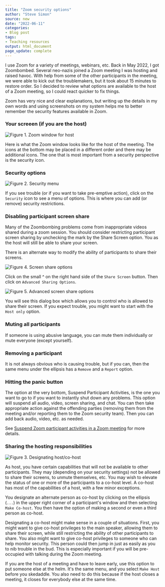 ```yaml
---
title: "Zoom security options"
author: "Steve Simon"
source: new
date: "2022-06-11"
categories: 
- Blog post
tags:
- Teaching resources
output: html_document
page_update: complete
---
```


I use Zoom for a variety of meetings, webinars, etc. Back in May 2022, I got Zoombombed. Several neo-nazis joined a Zoom meeting I was hosting and raised havoc. With help from some of the other participants in the meeting, we were able to kick out the troublemakers, but it took about 15 minutes to restore order. So I decided to review what options are available to the host of a Zoom meeting, so I could react quicker to fix things.

<!--more-->

Zoom has very nice and clear explanations, but writing up the details in my own words and using screenshots on my system helps me to better remember the security features available in Zoom.

### Your screeen (if you are the host)

![Figure 1. Zoom window for host](http://www.pmean.com/new-images/22/zoom-security-01.png)

Here is what the Zoom window looks like for the host of the meeting. The icons at the bottom may be placed in a different order and there may be additional icons. The one that is most important from a security perspective is the security icon.

### Security options

![Figure 2. Security menu](http://www.pmean.com/new-images/22/zoom-security-02.png)

If you see trouble (or if you want to take pre-emptive action), click on the `Security` icon to see a menu of options. This is where you can add (or remove) security restrictions. 

### Disabling participant screen share

Many of the Zoombombing problems come from inappropriate videos shared during a zoom session. You should consider restricting participant screen sharing by unchecking the mark by the Share Screen option. You as the host will still be able to share your screen.

There is an alternate way to modify the ability of participants to share their screens.

![Figure 4. Screen share options](http://www.pmean.com/new-images/22/zoom-security-04.png)

Click on the small ^ on the right hand side of the `Share Screen` button. Then click on `Advanced Sharing Options`.

![Figure 5. Advanced screen share options](http://www.pmean.com/new-images/22/zoom-security-05.png)

You will see this dialog box which allows you to control who is allowed to share their screen. If you expect trouble, you might want to start with the `Host only` option.

### Muting all participants

If someone is using abusive language, you can mute them individually or mute everyone (except yourself).  

### Removing a participant

It is not always obvious who is causing trouble, but if you can, then the same menu under the ellipsis has a `Remove` and a `Report` option.

### Hitting the panic button

The option at the very bottom, Suspend Participant Activities, is the one you want to go to if you want to instantly shut down any problems. This option will suspend all audio, video, screen sharing, and chat. You can then take appropriate action against the offending parties (removing them from the meeting and/or reporting them to the Zoom security team). Then you can add back audio, video, etc. as needed.

See [Suspend Zoom participant activities in a Zoom meeting][zoom1] for more details.

[zoom1]: https://teacherscollege.screenstepslive.com/a/1336726-suspend-zoom-participant-activities-in-a-zoom-meeting

### Sharing the hosting responsibilities

![Figure 3. Designating host/co-host](http://www.pmean.com/new-images/22/zoom-security-03.png)

As host, you have certain capabilities that will not be available to other participants. They may (depending on your security settings) not be allowed to share their screens, to unmute themselves, etc. You may wish to elevate the status of one or more of the participants to a co-host level. A co-host has most of the capabilities of a host, with a few minor exceptions.

You designate an alternate person as co-host by clicking on the ellipsis (`...`) in the upper right corner of a participant's window and then selecting `Make Co-host`. You then have the option of making a second or even a third person as co-host.

Designating a co-host might make sense in a couple of situations. First, you might want to give co-host privileges to the main speaker, allowing them to share their screen, while still restricting the ability of other participants to share. You also might want to give co-host privileges to someone who can help monitor security. This person could then jump in just as easily as you to nib trouble in the bud. This is especially important if you will be pre-occupied with talking during the Zoom meeting.

If you are the host of a meeting and have to leave early, use this option to put someone else at the helm. It's the same menu, and you select `Make Host` before you skedaddle. You also need to do this because if the host closes a meeting, it closes for everybody else at the same time.

